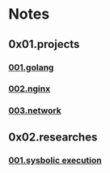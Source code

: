 # Notes

## 0x01.projects

### [001.golang](/projects/001.golang.md)

### [002.nginx](/projects/002.nginx.md)

### [003.network](/projects/003.network.md)

## 0x02.researches

### [001.sysbolic execution](/researches/001.symbolic_execution.md)
